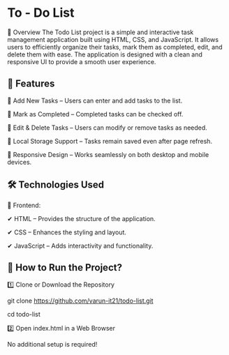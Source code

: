 
# To - Do List

📝 Overview
The Todo List project is a simple and interactive task management application built using HTML, CSS, and JavaScript. It allows users to efficiently organize their tasks, mark them as completed, edit, and delete them with ease. The application is designed with a clean and responsive UI to provide a smooth user experience.


## 🚀 Features

🔹 Add New Tasks – Users can enter and add tasks to the list.

🔹 Mark as Completed – Completed tasks can be checked off.

🔹 Edit & Delete Tasks – Users can modify or remove tasks as needed.

🔹 Local Storage Support – Tasks remain saved even after page      refresh.

🔹 Responsive Design – Works seamlessly on both desktop and mobile devices.


## 🛠️ Technologies Used

📌 Frontend:

✔ HTML – Provides the structure of the application.

✔ CSS – Enhances the styling and layout.

✔ JavaScript – Adds interactivity and functionality.
## 📌 How to Run the Project?

1️⃣ Clone or Download the Repository

git clone https://github.com/varun-it21/todo-list.git

cd todo-list

2️⃣ Open index.html in a Web Browser

No additional setup is required!
